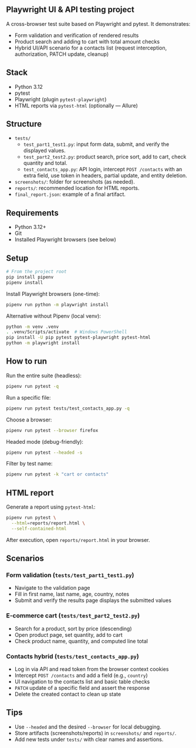 ## Playwright UI & API testing project

A cross-browser test suite based on Playwright and pytest. It demonstrates:
- Form validation and verification of rendered results
- Product search and adding to cart with total amount checks
- Hybrid UI/API scenario for a contacts list (request interception, authorization, PATCH update, cleanup)

## Stack

- Python 3.12
- pytest
- Playwright (plugin `pytest-playwright`)
- HTML reports via `pytest-html` (optionally — Allure)

## Structure

- `tests/`
  - `test_part1_test1.py`: input form data, submit, and verify the displayed values.
  - `test_part2_test2.py`: product search, price sort, add to cart, check quantity and total.
  - `test_contacts_app.py`: API login, intercept `POST /contacts` with an extra field, use token in headers, partial update, and entity deletion.
- `screenshots/`: folder for screenshots (as needed).
- `reports/`: recommended location for HTML reports.
- `final_report.json`: example of a final artifact.

## Requirements

- Python 3.12+
- Git
- Installed Playwright browsers (see below)

## Setup

```bash
# From the project root
pip install pipenv
pipenv install
```

Install Playwright browsers (one-time):
```bash
pipenv run python -m playwright install
```

Alternative without Pipenv (local venv):
```bash
python -m venv .venv
. .venv/Scripts/activate  # Windows PowerShell
pip install -U pip pytest pytest-playwright pytest-html
python -m playwright install
```

## How to run

Run the entire suite (headless):
```bash
pipenv run pytest -q
```

Run a specific file:
```bash
pipenv run pytest tests/test_contacts_app.py -q
```

Choose a browser:
```bash
pipenv run pytest --browser firefox
```

Headed mode (debug-friendly):
```bash
pipenv run pytest --headed -s
```

Filter by test name:
```bash
pipenv run pytest -k "cart or contacts"
```

## HTML report

Generate a report using `pytest-html`:
```bash
pipenv run pytest \
  --html=reports/report.html \
  --self-contained-html
```

After execution, open `reports/report.html` in your browser.

## Scenarios

### Form validation (`tests/test_part1_test1.py`)
- Navigate to the validation page
- Fill in first name, last name, age, country, notes
- Submit and verify the results page displays the submitted values

### E-commerce cart (`tests/test_part2_test2.py`)
- Search for a product, sort by price (descending)
- Open product page, set quantity, add to cart
- Check product name, quantity, and computed line total

### Contacts hybrid (`tests/test_contacts_app.py`)
- Log in via API and read token from the browser context cookies
- Intercept `POST /contacts` and add a field (e.g., `country`)
- UI navigation to the contacts list and basic table checks
- `PATCH` update of a specific field and assert the response
- Delete the created contact to clean up state

## Tips

- Use `--headed` and the desired `--browser` for local debugging.
- Store artifacts (screenshots/reports) in `screenshots/` and `reports/`.
- Add new tests under `tests/` with clear names and assertions.
